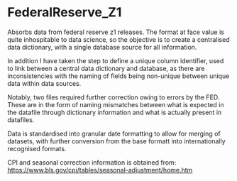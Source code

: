 # FederalReserve_Z1
Absorbs data from federal reserve z1 releases. The format at face value is quite inhospitable to data science, so the objective is to create a centralised data dictionary, with a single database source for all information.

In addition I have taken the step to define a unique column identifier, used to link between a central data dictionary and database, as there are inconsistencies with the naming of fields being non-unique between unique data within data sources.

Notably, two files required further correction owing to errors by the FED. These are in the form of naming mismatches between
what is expected in the datafile through dictionary information and what is actually present in datafiles.

Data is standardised into granular date formatting to allow for merging of datasets, with further conversion from the base formatt into
internationally recognised formats.

CPI and seasonal correction information is obtained from:
https://www.bls.gov/cpi/tables/seasonal-adjustment/home.htm
